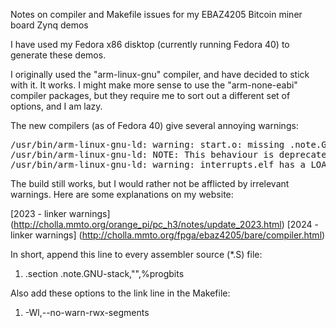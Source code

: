 Notes on compiler and Makefile issues for my EBAZ4205 Bitcoin miner board Zynq demos

I have used my Fedora x86 disktop (currently running Fedora 40) to generate these demos.

I originally used the "arm-linux-gnu" compiler, and have decided to stick with it.
It works.  I might make more sense to use the "arm-none-eabi" compiler packages,
but they require me to sort out a different set of options, and I am lazy.

The new compilers (as of Fedora 40) give several annoying warnings:

<pre>
/usr/bin/arm-linux-gnu-ld: warning: start.o: missing .note.GNU-stack section implies executable stack
/usr/bin/arm-linux-gnu-ld: NOTE: This behaviour is deprecated and will be removed in a future version of the linker
/usr/bin/arm-linux-gnu-ld: warning: interrupts.elf has a LOAD segment with RWX permissions
</pre>

The build still works, but I would rather not be afflicted by irrelevant warnings.
Here are some explanations on my website:

[2023 - linker warnings] (http://cholla.mmto.org/orange_pi/pc_h3/notes/update_2023.html)
[2024 - linker warnings] (http://cholla.mmto.org/fpga/ebaz4205/bare/compiler.html)

In short, append this line to every assembler source (*.S) file:

1. .section        .note.GNU-stack,"",%progbits

Also add these options to the link line in the Makefile:

1. -Wl,--no-warn-rwx-segments
